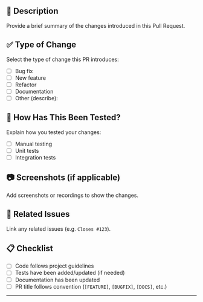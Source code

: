 ## 📌 Description
Provide a brief summary of the changes introduced in this Pull Request.

## ✅ Type of Change
Select the type of change this PR introduces:
- [ ] Bug fix
- [ ] New feature
- [ ] Refactor
- [ ] Documentation
- [ ] Other (describe):

## 🧪 How Has This Been Tested?
Explain how you tested your changes:
- [ ] Manual testing
- [ ] Unit tests
- [ ] Integration tests

## 📷 Screenshots (if applicable)
Add screenshots or recordings to show the changes.

## 🔗 Related Issues
Link any related issues (e.g. `Closes #123`).

## 📋 Checklist
- [ ] Code follows project guidelines
- [ ] Tests have been added/updated (if needed)
- [ ] Documentation has been updated
- [ ] PR title follows convention (`[FEATURE]`, `[BUGFIX]`, `[DOCS]`, etc.)

---
